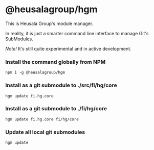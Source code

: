 # @heusalagroup/hgm

This is Heusala Group's module manager.

In reality, it is just a smarter command line interface to manage Git's SubModules.

*Note!* It's still quite experimental and in active development.

### Install the command globally from NPM

```shell
npm i -g @heusalagroup/hgm
```

### Install as a git submodule to ./src/fi/hg/core

```shell
hgm update fi.hg.core
```

### Install as a git submodule to ./fi/hg/core

```shell
hgm update fi.hg.core fi/hg/core
```

### Update all local git submodules

```shell
hgm update
```
